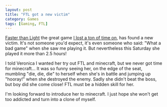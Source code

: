```yaml
---
layout: post
title: "FTL got a new victim"
category: Games
tags: [Gaming, FTL]
---
```



[Faster than Light][FTL] the great game [I lost a ton of time on][FTL_post], has found a new victim. It's not someone you'd expect, it's even someone who said: "What a bad game" when she saw me playing it. But nevertheless this Saturday she played it more than 2.5 hours!

I told Veronica I wanted her try out FTL and minecraft, but we never got time for minecraft... It was so funny seeing her, on the edge of the seat, mumbling "die, die, die" to herself when she's in battle and jumping up "hooray!" when she destroyed the enemy. Sadly she didn't beat the boss, but boy did she come close! FTL must be a hidden skill for her.

I'm looking forward to introduce her to minecraft. I just hope she won't get too addicted and turn into a clone of myself.

[FTL]: http://www.ftlgame.com/
[FTL_post]: /blog/2013/02/12/faster_than_light/


